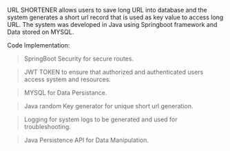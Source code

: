 URL SHORTENER allows users to save long URL into database and the system generates a short url record that is used as key value to access long URL.
The system was developed in Java using Springboot framework and Data stored on MYSQL.

Code Implementation:
> SpringBoot Security for secure routes.

> JWT TOKEN to ensure that authorized and authenticated users access system and resources.

> MYSQL for Data Persistance.

> Java random Key generator for unique short url generation.

> Logging for system logs to be generated and used for troubleshooting.

> Java Persistence API for Data Manipulation.
